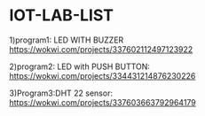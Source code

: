 # IOT-LAB-LIST
1)program1: LED WITH BUZZER<br>
https://wokwi.com/projects/337602112497123922<br>

2)program2: LED with PUSH BUTTON:<br>
https://wokwi.com/projects/334431214876230226<br>

3)Program3:DHT 22 sensor: <br>
https://wokwi.com/projects/337603663792964179<br>



